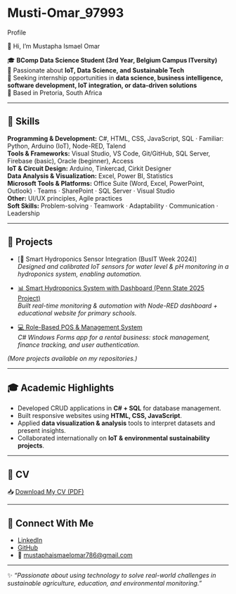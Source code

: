 # Musti-Omar_97993
Profile

👋 Hi, I’m Mustapha Ismael Omar  

🎓 **BComp Data Science Student (3rd Year, Belgium Campus ITversity)**  
🌱 Passionate about **IoT, Data Science, and Sustainable Tech**  
💼 Seeking internship opportunities in **data science, business intelligence, software development, IoT integration, or data-driven solutions**  
📍 Based in Pretoria, South Africa  

---

## 🚀 Skills  

**Programming & Development:** C#, HTML, CSS, JavaScript, SQL · Familiar: Python, Arduino (IoT), Node-RED, Talend  
**Tools & Frameworks:** Visual Studio, VS Code, Git/GitHub, SQL Server, Firebase (basic), Oracle (beginner), Access  
**IoT & Circuit Design:** Arduino, Tinkercad, Cirkit Designer  
**Data Analysis & Visualization:** Excel, Power BI, Statistics  
**Microsoft Tools & Platforms:** Office Suite (Word, Excel, PowerPoint, Outlook) · Teams · SharePoint · SQL Server · Visual Studio  
**Other:** UI/UX principles, Agile practices  
**Soft Skills:** Problem-solving · Teamwork · Adaptability · Communication · Leadership

---

## 📂 Projects  

- [🌱 Smart Hydroponics Sensor Integration (BusIT Week 2024)]  
  *Designed and calibrated IoT sensors for water level & pH monitoring in a hydroponics system, enabling automation.*  

- [📊 Smart Hydroponics System with Dashboard (Penn State 2025 Project)](https://github.com/Musti-Omar-97993/International-Project-Web-Template)  
  *Built real-time monitoring & automation with Node-RED dashboard + educational website for primary schools.*  

- [💻 Role-Based POS & Management System](https://github.com/Musti-Omar-97993/RamKat_Project)  
  *C# Windows Forms app for a rental business: stock management, finance tracking, and user authentication.*  

*(More projects available on my repositories.)*  

---

## 🎓 Academic Highlights  

- Developed CRUD applications in **C# + SQL** for database management.  
- Built responsive websites using **HTML, CSS, JavaScript**.  
- Applied **data visualization & analysis** tools to interpret datasets and present insights.  
- Collaborated internationally on **IoT & environmental sustainability projects**.  

---

## 📄 CV  

📥 [Download My CV (PDF)](https://github.com/Musti-Omar-97993/CV)  

---

## 🔗 Connect With Me  

- [LinkedIn](https://www.linkedin.com/in/mustapha-ismael-omar-2a2b11318/)  
- [GitHub](https://github.com/Musti-Omar-97993)  
- 📧 mustaphaismaelomar786@gmail.com  

---

✨ *“Passionate about using technology to solve real-world challenges in sustainable agriculture, education, and environmental monitoring.”*
